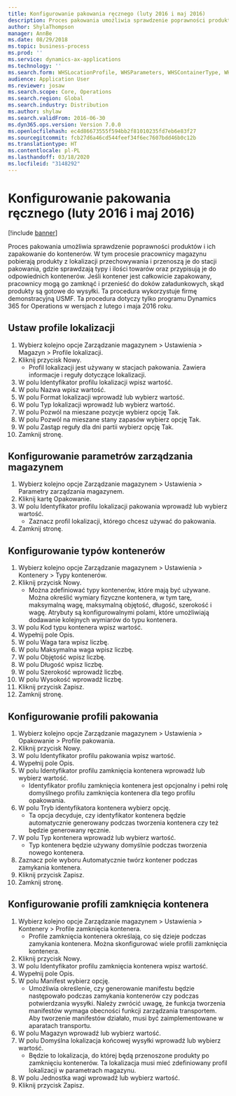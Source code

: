 ```yaml
---
title: Konfigurowanie pakowania ręcznego (luty 2016 i maj 2016)
description: Proces pakowania umożliwia sprawdzenie poprawności produktów i ich zapakowanie do kontenerów.
author: ShylaThompson
manager: AnnBe
ms.date: 08/29/2018
ms.topic: business-process
ms.prod: ''
ms.service: dynamics-ax-applications
ms.technology: ''
ms.search.form: WHSLocationProfile, WHSParameters, WHSContainerType, WHSPackProfile, WHSCloseContainerProfile, InventLocationIdLookup, UnitOfMeasureLookup
audience: Application User
ms.reviewer: josaw
ms.search.scope: Core, Operations
ms.search.region: Global
ms.search.industry: Distribution
ms.author: shylaw
ms.search.validFrom: 2016-06-30
ms.dyn365.ops.version: Version 7.0.0
ms.openlocfilehash: ec4d86673555f594bb2f81010235fd7eb6e83f27
ms.sourcegitcommit: fcb27d6a46cd544feef34f6ec7607bdd46b0c12b
ms.translationtype: HT
ms.contentlocale: pl-PL
ms.lasthandoff: 03/18/2020
ms.locfileid: "3148292"
---
```

# <a name="set-up-manual-packing-february-2016--may-2016"></a>Konfigurowanie pakowania ręcznego (luty 2016 i maj 2016)

[!include [banner](../../includes/banner.md)]

Proces pakowania umożliwia sprawdzenie poprawności produktów i ich zapakowanie do kontenerów. W tym procesie pracownicy magazynu pobierają produkty z lokalizacji przechowywania i przenoszą je do stacji pakowania, gdzie sprawdzają typy i ilości towarów oraz przypisują je do odpowiednich kontenerów. Jeśli kontener jest całkowicie zapakowany, pracownicy mogą go zamknąć i przenieść do doków załadunkowych, skąd produkty są gotowe do wysyłki. Ta procedura wykorzystuje firmę demonstracyjną USMF. Ta procedura dotyczy tylko programu Dynamics 365 for Operations w wersjach z lutego i maja 2016 roku.


## <a name="set-up-location-profiles"></a>Ustaw profile lokalizacji
1. Wybierz kolejno opcje Zarządzanie magazynem > Ustawienia > Magazyn > Profile lokalizacji.
2. Kliknij przycisk Nowy.
    * Profil lokalizacji jest używany w stacjach pakowania. Zawiera informacje i reguły dotyczące lokalizacji.  
3. W polu Identyfikator profilu lokalizacji wpisz wartość.
4. W polu Nazwa wpisz wartość.
5. W polu Format lokalizacji wprowadź lub wybierz wartość.
6. W polu Typ lokalizacji wprowadź lub wybierz wartość.
7. W polu Pozwól na mieszane pozycje wybierz opcję Tak.
8. W polu Pozwól na mieszane stany zapasów wybierz opcję Tak.
9. W polu Zastąp reguły dla dni partii wybierz opcję Tak.
10. Zamknij stronę.

## <a name="set-up-warehouse-management-parameters"></a>Konfigurowanie parametrów zarządzania magazynem 
1. Wybierz kolejno opcje Zarządzanie magazynem > Ustawienia > Parametry zarządzania magazynem.
2. Kliknij kartę Opakowanie.
3. W polu Identyfikator profilu lokalizacji pakowania wprowadź lub wybierz wartość.
    * Zaznacz profil lokalizacji, którego chcesz używać do pakowania.  
4. Zamknij stronę.

## <a name="set-up-container-types"></a>Konfigurowanie typów kontenerów
1. Wybierz kolejno opcje Zarządzanie magazynem > Ustawienia > Kontenery > Typy kontenerów.
2. Kliknij przycisk Nowy.
    * Można zdefiniować typy kontenerów, które mają być używane. Można określić wymiary fizyczne kontenera, w tym tarę, maksymalną wagę, maksymalną objętość, długość, szerokość i wagę.  Atrybuty są konfigurowalnymi polami, które umożliwiają dodawanie kolejnych wymiarów do typu kontenera.     
3. W polu Kod typu kontenera wpisz wartość.
4. Wypełnij pole Opis.
5. W polu Waga tara wpisz liczbę.
6. W polu Maksymalna waga wpisz liczbę.
7. W polu Objętość wpisz liczbę.
8. W polu Długość wpisz liczbę.
9. W polu Szerokość wprowadź liczbę.
10. W polu Wysokość wprowadź liczbę.
11. Kliknij przycisk Zapisz.
12. Zamknij stronę.

## <a name="set-up-packing-profiles"></a>Konfigurowanie profili pakowania
1. Wybierz kolejno opcje Zarządzanie magazynem > Ustawienia > Opakowanie > Profile pakowania.
2. Kliknij przycisk Nowy.
3. W polu Identyfikator profilu pakowania wpisz wartość.
4. Wypełnij pole Opis.
5. W polu Identyfikator profilu zamknięcia kontenera wprowadź lub wybierz wartość.
    * Identyfikator profilu zamknięcia kontenera jest opcjonalny i pełni rolę domyślnego profilu zamknięcia kontenera dla tego profilu opakowania.  
6. W polu Tryb identyfikatora kontenera wybierz opcję.
    * Ta opcja decyduje, czy identyfikator kontenera będzie automatycznie generowany podczas tworzenia kontenera czy też będzie generowany ręcznie.  
7. W polu Typ kontenera wprowadź lub wybierz wartość.
    * Typ kontenera będzie używany domyślnie podczas tworzenia nowego kontenera.  
8. Zaznacz pole wyboru Automatycznie twórz kontener podczas zamykania kontenera.
9. Kliknij przycisk Zapisz.
10. Zamknij stronę.

## <a name="set-up-container-closing-profiles"></a>Konfigurowanie profili zamknięcia kontenera
1. Wybierz kolejno opcje Zarządzanie magazynem > Ustawienia > Kontenery > Profile zamknięcia kontenera.
    * Profile zamknięcia kontenera określają, co się dzieje podczas zamykania kontenera. Można skonfigurować wiele profili zamknięcia kontenera.       
2. Kliknij przycisk Nowy.
3. W polu Identyfikator profilu zamknięcia kontenera wpisz wartość.
4. Wypełnij pole Opis.
5. W polu Manifest wybierz opcję.
    * Umożliwia określenie, czy generowanie manifestu będzie następowało podczas zamykania kontenerów czy podczas potwierdzania wysyłki. Należy zwrócić uwagę, że funkcja tworzenia manifestów wymaga obecności funkcji zarządzania transportem. Aby tworzenie manifestów działało, musi być zaimplementowane w aparatach transportu.  
6. W polu Magazyn wprowadź lub wybierz wartość.
7. W polu Domyślna lokalizacja końcowej wysyłki wprowadź lub wybierz wartość.
    * Będzie to lokalizacja, do której będą przenoszone produkty po zamknięciu kontenerów. Ta lokalizacja musi mieć zdefiniowany profil lokalizacji w parametrach magazynu.  
8. W polu Jednostka wagi wprowadź lub wybierz wartość.
9. Kliknij przycisk Zapisz.

